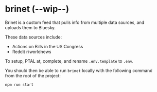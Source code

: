 # brinet (--wip--)
Brinet is a custom feed that pulls info from multiple data sources, and uploads them to Bluesky.

These data sources include:
- Actions on Bills in the US Congress
- Reddit r/worldnews

To setup, PTAL at, complete, and rename `.env.template` to `.env`.

You should then be able to run `brinet` locally with the following command from the root of the project:
```
npm run start
```
